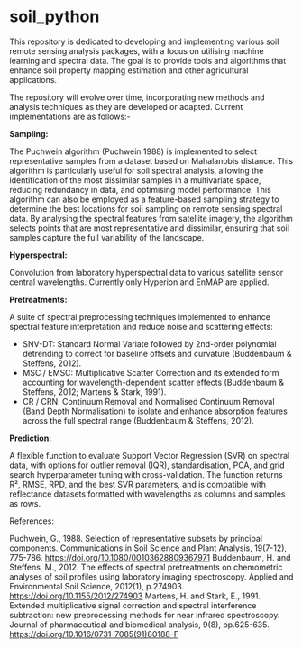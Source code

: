 # soil_python
This repository is dedicated to developing and implementing various soil remote sensing analysis packages, with a focus on utilising machine learning and spectral data. The goal is to provide tools and algorithms that enhance soil property mapping estimation and other agricultural applications.

The repository will evolve over time, incorporating new methods and analysis techniques as they are developed or adapted. Current implementations are as follows:-

**Sampling:**

The Puchwein algorithm (Puchwein 1988) is implemented to select representative samples from a dataset based on Mahalanobis distance. This algorithm is particularly useful for soil spectral analysis, allowing the identification of the most dissimilar samples in a multivariate space, reducing redundancy in data, and optimising model performance. This algorithm can also be employed as a feature-based sampling strategy to determine the best locations for soil sampling on remote sensing spectral data. By analysing the spectral features from satellite imagery, the algorithm selects points that are most representative and dissimilar, ensuring that soil samples capture the full variability of the landscape.

**Hyperspectral:**

Convolution from laboratory hyperspectral data to various satellite sensor central wavelengths. Currently only Hyperion and EnMAP are applied.

**Pretreatments:**

A suite of spectral preprocessing techniques implemented to enhance spectral feature interpretation and reduce noise and scattering effects:
- SNV-DT: Standard Normal Variate followed by 2nd-order polynomial detrending to correct for baseline offsets and curvature (Buddenbaum & Steffens, 2012).
- MSC / EMSC: Multiplicative Scatter Correction and its extended form accounting for wavelength-dependent scatter effects (Buddenbaum & Steffens, 2012; Martens & Stark, 1991).
- CR / CRN: Continuum Removal and Normalised Continuum Removal (Band Depth Normalisation) to isolate and enhance absorption features across the full spectral range (Buddenbaum & Steffens, 2012).

**Prediction:**

A flexible function to evaluate Support Vector Regression (SVR) on spectral data, with options for outlier removal (IQR), standardisation, PCA, and grid search hyperparameter tuning with cross-validation. The function returns R², RMSE, RPD, and the best SVR parameters, and is compatible with reflectance datasets formatted with wavelengths as columns and samples as rows.


References:

Puchwein, G., 1988. Selection of representative subsets by principal components. Communications in Soil Science and Plant Analysis, 19(7-12), 775-786. https://doi.org/10.1080/00103628809367971
Buddenbaum, H. and Steffens, M., 2012. The effects of spectral pretreatments on chemometric analyses of soil profiles using laboratory imaging spectroscopy. Applied and Environmental Soil Science, 2012(1), p.274903. https://doi.org/10.1155/2012/274903
Martens, H. and Stark, E., 1991. Extended multiplicative signal correction and spectral interference subtraction: new preprocessing methods for near infrared spectroscopy. Journal of pharmaceutical and biomedical analysis, 9(8), pp.625-635. https://doi.org/10.1016/0731-7085(91)80188-F
